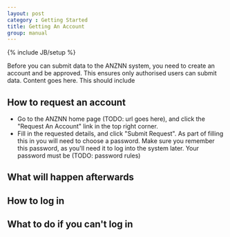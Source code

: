 ```yaml
---
layout: post
category : Getting Started
title: Getting An Account
group: manual
---
```

{% include JB/setup %}

Before you can submit data to the ANZNN system, you need to create an account and be approved. This ensures only authorised users can submit data.
Content goes here. This should include

## How to request an account
* Go to the ANZNN home page (TODO: url goes here), and click the "Request An Account" link in the top right corner.
* Fill in the requested details, and click "Submit Request". As part of filling this in you will need to choose a password. Make sure you remember this password, as you'll need it to log into the system later. Your password must be (TODO: password rules)

## What will happen afterwards
## How to log in
## What to do if you can't log in

